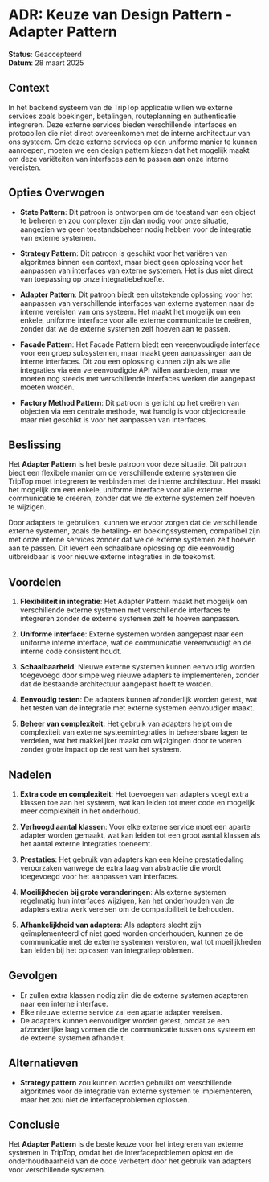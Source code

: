 # ADR: Keuze van Design Pattern - Adapter Pattern

**Status**: Geaccepteerd  
**Datum**: 28 maart 2025

## Context
In het backend systeem van de TripTop applicatie willen we externe services zoals boekingen, betalingen, routeplanning en authenticatie integreren. Deze externe services bieden verschillende interfaces en protocollen die niet direct overeenkomen met de interne architectuur van ons systeem. Om deze externe services op een uniforme manier te kunnen aanroepen, moeten we een design pattern kiezen dat het mogelijk maakt om deze variëteiten van interfaces aan te passen aan onze interne vereisten.

## Opties Overwogen

- **State Pattern**: Dit patroon is ontworpen om de toestand van een object te beheren en zou complexer zijn dan nodig voor onze situatie, aangezien we geen toestandsbeheer nodig hebben voor de integratie van externe systemen.

- **Strategy Pattern**: Dit patroon is geschikt voor het variëren van algoritmes binnen een context, maar biedt geen oplossing voor het aanpassen van interfaces van externe systemen. Het is dus niet direct van toepassing op onze integratiebehoefte.

- **Adapter Pattern**: Dit patroon biedt een uitstekende oplossing voor het aanpassen van verschillende interfaces van externe systemen naar de interne vereisten van ons systeem. Het maakt het mogelijk om een enkele, uniforme interface voor alle externe communicatie te creëren, zonder dat we de externe systemen zelf hoeven aan te passen.

- **Facade Pattern**: Het Facade Pattern biedt een vereenvoudigde interface voor een groep subsystemen, maar maakt geen aanpassingen aan de interne interfaces. Dit zou een oplossing kunnen zijn als we alle integraties via één vereenvoudigde API willen aanbieden, maar we moeten nog steeds met verschillende interfaces werken die aangepast moeten worden.

- **Factory Method Pattern**: Dit patroon is gericht op het creëren van objecten via een centrale methode, wat handig is voor objectcreatie maar niet geschikt is voor het aanpassen van interfaces.

## Beslissing
Het **Adapter Pattern** is het beste patroon voor deze situatie. Dit patroon biedt een flexibele manier om de verschillende externe systemen die TripTop moet integreren te verbinden met de interne architectuur. Het maakt het mogelijk om een enkele, uniforme interface voor alle externe communicatie te creëren, zonder dat we de externe systemen zelf hoeven te wijzigen.

Door adapters te gebruiken, kunnen we ervoor zorgen dat de verschillende externe systemen, zoals de betaling- en boekingssystemen, compatibel zijn met onze interne services zonder dat we de externe systemen zelf hoeven aan te passen. Dit levert een schaalbare oplossing op die eenvoudig uitbreidbaar is voor nieuwe externe integraties in de toekomst.

## Voordelen

1. **Flexibiliteit in integratie**: Het Adapter Pattern maakt het mogelijk om verschillende externe systemen met verschillende interfaces te integreren zonder de externe systemen zelf te hoeven aanpassen.

2. **Uniforme interface**: Externe systemen worden aangepast naar een uniforme interne interface, wat de communicatie vereenvoudigt en de interne code consistent houdt.

3. **Schaalbaarheid**: Nieuwe externe systemen kunnen eenvoudig worden toegevoegd door simpelweg nieuwe adapters te implementeren, zonder dat de bestaande architectuur aangepast hoeft te worden.

4. **Eenvoudig testen**: De adapters kunnen afzonderlijk worden getest, wat het testen van de integratie met externe systemen eenvoudiger maakt.

5. **Beheer van complexiteit**: Het gebruik van adapters helpt om de complexiteit van externe systeemintegraties in beheersbare lagen te verdelen, wat het makkelijker maakt om wijzigingen door te voeren zonder grote impact op de rest van het systeem.

## Nadelen

1. **Extra code en complexiteit**: Het toevoegen van adapters voegt extra klassen toe aan het systeem, wat kan leiden tot meer code en mogelijk meer complexiteit in het onderhoud.

2. **Verhoogd aantal klassen**: Voor elke externe service moet een aparte adapter worden gemaakt, wat kan leiden tot een groot aantal klassen als het aantal externe integraties toeneemt.

3. **Prestaties**: Het gebruik van adapters kan een kleine prestatiedaling veroorzaken vanwege de extra laag van abstractie die wordt toegevoegd voor het aanpassen van interfaces.

4. **Moeilijkheden bij grote veranderingen**: Als externe systemen regelmatig hun interfaces wijzigen, kan het onderhouden van de adapters extra werk vereisen om de compatibiliteit te behouden.

5. **Afhankelijkheid van adapters**: Als adapters slecht zijn geïmplementeerd of niet goed worden onderhouden, kunnen ze de communicatie met de externe systemen verstoren, wat tot moeilijkheden kan leiden bij het oplossen van integratieproblemen.


## Gevolgen
- Er zullen extra klassen nodig zijn die de externe systemen adapteren naar een interne interface.
- Elke nieuwe externe service zal een aparte adapter vereisen.
- De adapters kunnen eenvoudiger worden getest, omdat ze een afzonderlijke laag vormen die de communicatie tussen ons systeem en de externe systemen afhandelt.

## Alternatieven
- **Strategy pattern** zou kunnen worden gebruikt om verschillende algoritmes voor de integratie van externe systemen te implementeren, maar het zou niet de interfaceproblemen oplossen.

## Conclusie
Het **Adapter Pattern** is de beste keuze voor het integreren van externe systemen in TripTop, omdat het de interfaceproblemen oplost en de onderhoudbaarheid van de code verbetert door het gebruik van adapters voor verschillende systemen.
